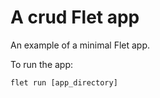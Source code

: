 # A crud Flet app

An example of a minimal Flet app.

To run the app:

```
flet run [app_directory]
```